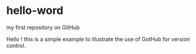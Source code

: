 # hello-word
my first repository on GitHub

Hello ! this is a simple example to illustrate the use of GotHub for version control.
